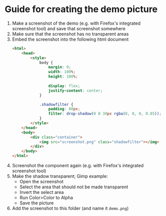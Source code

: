 # Guide for creating the demo picture

1. Make a screenshot of the demo (e.g. with Firefox's integrated screenshot tool) and save that screenshot somewhere
2. Make sure that the screenshot has no transparent areas
3. Embed the screenshot into the following html document 
    ```html
    <html>
        <head>
            <style>
                body {
                    margin: 0;
                    width: 100%;
                    height: 100%;
                    
                    display: flex;
                    justify-content: center;
                }

                .shadowfilter {
                    padding: 80px;
                    filter: drop-shadow(0 0 30px rgba(0, 0, 0, 0.85));
                }
            </style>
        </head>
        <body>
            <div class="container">
                <img src="screenshot.png" class="shadowfilter"></img>
            </div>
        </body>
    </html>
    ```
4. Screenshot the component again (e.g. with Firefox's integrated screenshot tool)
5. Make the shadow transparent; Gimp example:
    * Open the screenshot
    * Select the area that should not be made transparent
    * Invert the select area 
    * Run Color>Color to Alpha
    * Save the picture
6. Add the screenshot to this folder (and name it ``demo.png``)
